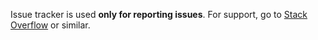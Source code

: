 Issue tracker is used **only for reporting issues**. For support, go to [Stack Overflow](https://stackoverflow.com/) or similar.
